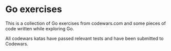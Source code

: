 # Go exercises 
This is a collection of Go exercises from codewars.com and
some pieces of code written while exploring Go. 
 
All codewars katas have passed relevant tests and 
have been submitted to Codewars.

